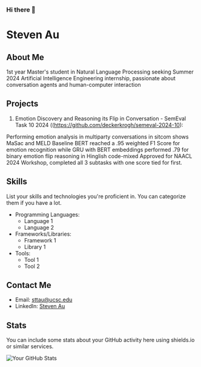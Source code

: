### Hi there 👋

<!--
**Prowo/Prowo** is a ✨ _special_ ✨ repository because its `README.md` (this file) appears on your GitHub profile.

Here are some ideas to get you started:

- 🔭 I’m currently working on ...
- 🌱 I’m currently learning ...
- 👯 I’m looking to collaborate on ...
- 🤔 I’m looking for help with ...
- 💬 Ask me about ...
- 📫 How to reach me: ...
- 😄 Pronouns: ...
- ⚡ Fun fact: ...
-->
# Steven Au

## About Me

1st year Master's student in Natural Language Processing seeking Summer 2024 Artificial Intelligence Engineering internship, passionate about conversation agents and human-computer interaction


## Projects



1. Emotion Discovery and Reasoning its Flip in Conversation - SemEval Task 10 2024 ((https://github.com/deckerkrogh/semeval-2024-10):

Performing emotion analysis in multiparty conversations in sitcom shows MaSac and MELD
Baseline BERT  reached a .95 weighted F1 Score for emotion recognition  while GRU with BERT embeddings performed .79 for binary emotion flip reasoning in Hinglish code-mixed
Approved for NAACL 2024 Workshop, completed all 3 subtasks with one score tied for first.

## Skills

List your skills and technologies you're proficient in. You can categorize them if you have a lot.

- Programming Languages:
  - Language 1
  - Language 2
- Frameworks/Libraries:
  - Framework 1
  - Library 1
- Tools:
  - Tool 1
  - Tool 2

## Contact Me

- Email: sttau@ucsc.edu
- LinkedIn: [Steven Au](https://www.linkedin.com/in/steven-au/)

## Stats

You can include some stats about your GitHub activity here using shields.io or similar services.

![Your GitHub Stats](https://github-readme-stats.vercel.app/api?username=your-username&show_icons=true)
